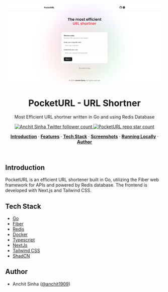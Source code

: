 <img alt="PocketURL - URL Shortner" src="/frontend/public/HomePage.png">
    <h1 align="center">PocketURL - URL Shortner</h1>

<p align="center">
   Most Efficient URL shortner written in Go and using Redis Database
</p>

<p align="center">
  <a href="https://twitter.com/anchit1909" target="_blank">
    <img src="https://img.shields.io/twitter/follow/anchit1909?style=flat&label=anchit1909&logo=twitter&color=0bf&logoColor=fff" alt="Anchit Sinha Twitter follower count" />
  </a>
  <a href="https://github.com/Anchit1909/blockbnb-decentralized-house-rental-platform" target="_blank">
    <img src="https://img.shields.io/github/stars/Anchit1909/pocket-url?label=Anchit1909%2FPocketURL" alt="PocketURL repo star count" />
  </a>
</p>

<p align="center">
  <a href="#introduction"><strong>Introduction</strong></a> ·
  <a href="#features"><strong>Features</strong></a> ·
  <a href="#tech-stack"><strong>Tech Stack</strong></a> ·
  <a href="#screenshots"><strong>Screenshots</strong></a> ·
  <a href="#running-locally"><strong>Running Locally</strong></a> ·
  <a href="#author"><strong>Author</strong></a>
</p>
<br/>

## Introduction

PocketURL is an efficient URL shortener built in Go, utilizing the Fiber web framework for APIs and powered by Redis database. The frontend is developed with Next.js and Tailwind CSS.

## Tech Stack

- [Go](https://go.dev/)
- [Fiber](https://gofiber.io/)
- [Redis](https://redis.io/)
- [Docker](https://www.docker.com/)
- [Typescript](https://www.typescriptlang.org/)
- [NextJs](https://nextjs.org/)
- [Tailwind CSS](https://tailwindcss.com/)
- [ShadCN](https://ui.shadcn.com/)

## Author

- Anchit Sinha ([@anchit1909](https://twitter.com/anchit1909))

